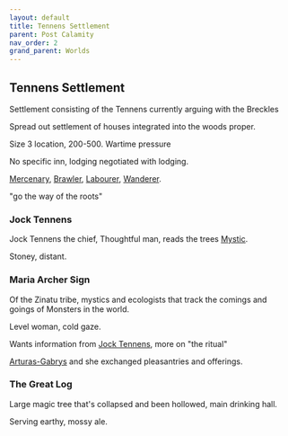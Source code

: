 ```yaml
---
layout: default
title: Tennens Settlement
parent: Post Calamity
nav_order: 2
grand_parent: Worlds
---
```

## Tennens Settlement

Settlement consisting of the Tennens currently arguing with the Breckles

Spread out settlement of houses integrated into the woods proper.

Size 3 location, 200-500.
Wartime pressure 

No specific inn, lodging negotiated with lodging.



[Mercenary](../../Mercenary), [Brawler](../../Brawler), [Labourer](../../Labourer), [Wanderer](../../Wanderer).

"go the way of the roots"



### Jock Tennens
Jock Tennens the chief, Thoughtful man, reads the trees [Mystic](../../Mystic).

Stoney, distant.


### Maria Archer Sign
Of the Zinatu tribe, mystics and ecologists that track the comings and goings of Monsters in the world.

Level woman, cold gaze.

Wants information from [Jock Tennens](#Jock%20Tennens), more on "the ritual"

[Arturas-Gabrys](Arturas-Gabrys) and she exchanged pleasantries and offerings.



### The Great Log
Large magic tree that's collapsed and been hollowed, main drinking hall.

Serving earthy, mossy ale.

